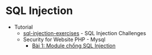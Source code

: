 # SQL Injection
* Tutorial
    - [sql-injection-exercises](https://goo.gl/Gu3P45) - SQL Injection Challenges
    - Security for Website PHP - Mysql
        - [Bài 1: Module chống SQL Injection](https://goo.gl/WIhJ0i)
